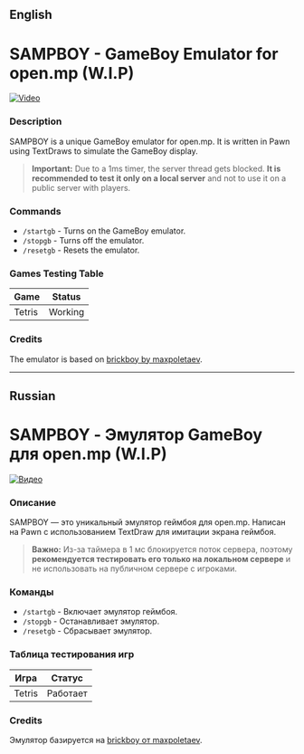 ## English

# SAMPBOY - GameBoy Emulator for open.mp (W.I.P)

[![Video](https://img.youtube.com/vi/j_VoCQt6vIw/0.jpg)](https://youtu.be/j_VoCQt6vIw)

### Description

SAMPBOY is a unique GameBoy emulator for open.mp. It is written in Pawn using TextDraws to simulate the GameBoy display.

> **Important:** Due to a 1ms timer, the server thread gets blocked. **It is recommended to test it only on a local server** and not to use it on a public server with players.

### Commands

- `/startgb` - Turns on the GameBoy emulator.
- `/stopgb` - Turns off the emulator.
- `/resetgb` - Resets the emulator.

### Games Testing Table

| Game   | Status   |
|--------|----------|
| Tetris | Working  |

### Credits

The emulator is based on [brickboy by maxpoletaev](https://github.com/maxpoletaev/brickboy).

---

## Russian

# SAMPBOY - Эмулятор GameBoy для open.mp (W.I.P)

[![Видео](https://img.youtube.com/vi/j_VoCQt6vIw/0.jpg)](https://youtu.be/j_VoCQt6vIw)

### Описание

SAMPBOY — это уникальный эмулятор геймбоя для open.mp. Написан на Pawn с использованием TextDraw для имитации экрана геймбоя.

> **Важно:** Из-за таймера в 1 мс блокируется поток сервера, поэтому **рекомендуется тестировать его только на локальном сервере** и не использовать на публичном сервере с игроками.

### Команды

- `/startgb` - Включает эмулятор геймбоя.
- `/stopgb` - Останавливает эмулятор.
- `/resetgb` - Сбрасывает эмулятор.

### Таблица тестирования игр

| Игра        | Статус        |
|-------------|---------------|
| Tetris      | Работает      |

### Credits

Эмулятор базируется на [brickboy от maxpoletaev](https://github.com/maxpoletaev/brickboy).
